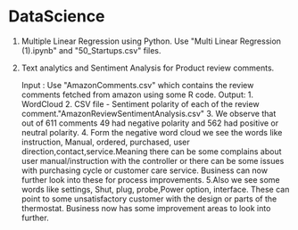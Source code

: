# DataScience
1. Multiple Linear Regression using Python.
    Use "Multi Linear Regression (1).ipynb" and "50_Startups.csv" files.
2. Text analytics and Sentiment Analysis for Product review comments.

    Input : Use "AmazonComments.csv" which contains the review comments fetched from amazon using some R code.
    Output: 1. WordCloud
            2. CSV file - Sentiment polarity of each of the review comment."AmazonReviewSentimentAnalysis.csv"
            3. We observe that out of 611 comments 49 had negative polarity and 562 had positive or neutral polarity.
            4. Form the negative word cloud we see the words like instruction, Manual, ordered, purchased, user direction,contact,service.Meaning there can be some complains about user manual/instruction with the controller or there can be some issues with purchasing cycle or customer care service. Business can now further look into these for process improvements.
            5.Also we see some words like settings, Shut, plug, probe,Power option, interface. These can point to some unsatisfactory customer with the design or parts of the thermostat.
            Business now has some improvement areas to look into further.
